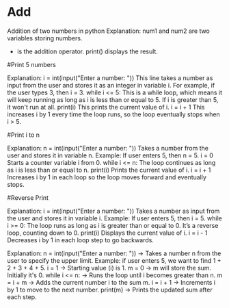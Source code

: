 # Add
Addition of two numbers in python
Explanation:
num1 and num2 are two variables storing numbers.
+ is the addition operator.
print() displays the result.

#Print 5 numbers

Explanation:
i = int(input("Enter a number: "))
This line takes a number as input from the user and stores it as an integer in variable i.
For example, if the user types 3, then i = 3.
while i <= 5:
This is a while loop, which means it will keep running as long as i is less than or equal to 5.
If i is greater than 5, it won't run at all.
print(i)
This prints the current value of i.
i = i + 1
This increases i by 1 every time the loop runs, so the loop eventually stops when i > 5.

#Print i to n

Explanation:
n = int(input("Enter a number: "))
Takes a number from the user and stores it in variable n.
Example: If user enters 5, then n = 5.
i = 0
Starts a counter variable i from 0.
while i <= n:
The loop continues as long as i is less than or equal to n.
print(i)
Prints the current value of i.
i = i + 1
Increases i by 1 in each loop so the loop moves forward and eventually stops.

#Reverse Print

Explanation:
i = int(input("Enter a number: "))
Takes a number as input from the user and stores it in variable i.
Example: If user enters 5, then i = 5.
while i >= 0:
The loop runs as long as i is greater than or equal to 0.
It’s a reverse loop, counting down to 0.
print(i)
Displays the current value of i.
i = i - 1
Decreases i by 1 in each loop step to go backwards.

Explanation:
n = int(input("Enter a number: "))
→ Takes a number n from the user to specify the upper limit.
Example: if user enters 5, we want to find 1 + 2 + 3 + 4 + 5.
i = 1
→ Starting value (i) is 1.
m = 0
→ m will store the sum. Initially it's 0.
while i <= n:
→ Runs the loop until i becomes greater than n.
m = i + m
→ Adds the current number i to the sum m.
i = i + 1
→ Increments i by 1 to move to the next number.
print(m)
→ Prints the updated sum after each step.

